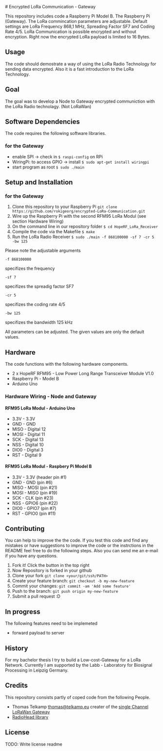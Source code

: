 <snippet>
  <content>
# Encrypted LoRa Communication - Gateway

This repository includes code a Raspberry Pi Model B.
The Raspberry Pi (Gateway). The LoRa commincation parameters are adjustable. Default settings are LoRa Frequency 868,1 MHz, Spreading Factor SF7 and Coding Rate 4/5. LoRa Communication is possible encrypted and without encryption. Right now the encrypted LoRa payload is limited to 16 Bytes.

## Usage
The code should demostrate a way of using the LoRa Radio Technology for sending data encrypted. Also it is a fast introduction to the LoRa Technology. 

## Goal
The goal was to develop a Node to Gateway encrypted communiction with the LoRa Radio technolagy. (Not LoRaWan)


## Software Dependencies 
The code requires the following software libraries.

### for the Gateway
* enable SPI -> check in  ```$ raspi-config``` on RPi 
* WiringPi: to access GPIO -> install ```$ sudo apt-get install wiringpi```
* start program as root ``$ sudo ./main``

## Setup and Installation

### for the Gateway
1. Clone this repository to your Raspberry Pi ```git clone https://github.com/rokigeorg/encrypted-LoRa-Communication.git ``` 
2. Wire up the Raspberry Pi with the second RFM95 LoRa Modul (see section Hardware Wiring)
3. On the command line in our repository folder  ``$ cd HopeRF_LoRa_Receiver``
4. Compile the code via the Makefile ``$ make``
5. Run the LoRa Radio Receiver ``$ sudo ./main -f 868100000 -sf 7 -cr 5 -bw 125`` 

Please note the adjustable arguments 
```
-f 868100000
 ``` 
 specifizes the frequency
 ```
 -sf 7
 ``` 
 specifizes the spreadig factor SF7
  ```
 -cr 5
 ``` 
 specifizes the coding rate 4/5
 
   ```
  -bw 125
  ``` 
specifizes the bandwidth 125 kHz

All parameters can be adjusted. The given values are only the default values.

## Hardware 
The code functions with the following hardware components.
* 2 x HopeRF RFM95 - Low Power Long Range Transceiver Module V1.0 
* Raspberry Pi - Model B
* Arduino Uno

### Hardware Wiring - Node and Gateway

#### RFM95 LoRa Modul - Arduino Uno
* 3.3V - 3.3V
* GND - GND 
* MISO - Digital 12  
* MOSI - Digital 11  
* SCK - Digital 13  
* NSS - Digital 10  
* DIO0 - Digital 3 
* RST - Digital 9 

#### RFM95 LoRa Modul - Raspbery Pi Model B
* 3.3V - 3.3V (header pin #1) 
* GND - GND (pin #6) 
* MISO - MOSI (pin #21) 
* MOSI - MISO (pin #19) 
* SCK - CLK (pin #23) 
* NSS - GPIO6 (pin #22) 
* DIO0 - GPIO7 (pin #7) 
* RST - GPIO0 (pin #11)


## Contributing
You can help to improve the the code. 
If you test this code and find any mistakes or have suggestions to improve the code or the instrctions in the README feel free to do the following steps. Also you can send me an e-mail if you have any questions. 

1. Fork it! Click the button in the top right
2. Now Repository is forked in your github 
3. Clone your fork `git clone <your/git/ssh/PATH>`
3. Create your feature branch: `git checkout -b my-new-feature`
3. Commit your changes: `git commit -am 'Add some feature'`
4. Push to the branch: `git push origin my-new-feature`
5. Submit a pull request :D


## In progress
The following features need to be implemeted
* forward payload to server

## History
For my bachelor thesis I try to build a Low-cost-Gateway for a LoRa Network. Currently I am supported by the Labb - Laboratory for Biosignal Processing in Leipzig Germany. 
## Credits
This repository consists partly of coped code from the following People.
* Thomas Telkamp thomas@telkamp.eu creater of the [single Channel LoRaWan Gateway](https://github.com/tftelkamp/single_chan_pkt_fwd)
* [RadioHead library](http://www.airspayce.com/mikem/arduino/RadioHead/)

## License
TODO: Write license
</content>
  <tabTrigger>readme</tabTrigger>
</snippet>